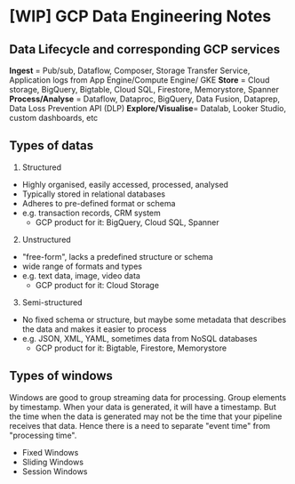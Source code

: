 # [WIP] GCP Data Engineering Notes

## Data Lifecycle and corresponding GCP services
**Ingest** = Pub/sub, Dataflow, Composer, Storage Transfer Service, Application logs from App Engine/Compute Engine/ GKE
**Store** = Cloud storage, BigQuery, Bigtable, Cloud SQL, Firestore, Memorystore, Spanner
**Process/Analyse** = Dataflow, Dataproc, BigQuery, Data Fusion, Dataprep, Data Loss Prevention API (DLP)
**Explore/Visualise**= Datalab, Looker Studio, custom dashboards, etc

## Types of datas
1. Structured
- Highly organised, easily accessed, processed, analysed
- Typically stored in relational databases
- Adheres to pre-defined format or schema
- e.g. transaction records, CRM system
  - GCP product for it: BigQuery, Cloud SQL, Spanner
2. Unstructured
- "free-form", lacks a predefined structure or schema
- wide range of formats and types
- e.g. text data, image, video data
  - GCP product for it: Cloud Storage
3. Semi-structured
- No fixed schema or structure, but maybe some metadata that describes the data and makes it easier to process
- e.g. JSON, XML, YAML, sometimes data from NoSQL databases
  - GCP product for it: Bigtable, Firestore, Memorystore



## Types of windows
Windows are good to group streaming data for processing. Group elements by timestamp. 
When your data is generated, it will have a timestamp. But the time when the data is generated may not be the time that your pipeline receives that data. Hence there is a need to separate "event time" from "processing time".

- Fixed Windows
- Sliding Windows
- Session Windows
